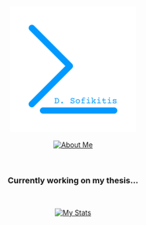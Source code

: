 <div align="center">

[![dSofikitis](https://github.com/dSofikitis/dsofikitis/blob/main/res/dsofikitis.png)](https://dsofikitis.github.io)

[![About Me](https://readme-typing-svg.herokuapp.com/?lines=A.I.+BigData+Cybersecurity;Flawless+Code.+Always.;dsofikitis.github.io&width=500&height=50&color=0099ff&center=true)](https://dsofikitis.github.io)

<br>

### **Currently working on my thesis...**

<br>

[![My Stats](https://github-readme-stats-git-masterrstaa-rickstaa.vercel.app/api/?username=dSofikitis&theme=blue_navy&show_icons=true)](https://dsofikitis.github.io)

</div>
